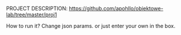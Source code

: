PROJECT DESCRIPTION: https://github.com/apohllo/obiektowe-lab/tree/master/proj1

How to run it?
Change json params. or just enter your own in the box.
